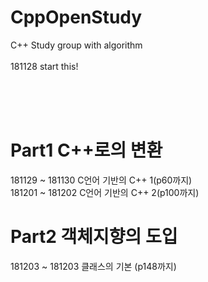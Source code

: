 # CppOpenStudy
C++ Study group with algorithm
<br>
<br>
181128 start this!

<br>
<br>
<br>

# Part1 C++로의 변환
181129 ~ 181130 C언어 기반의 C++ 1(p60까지) <br>
181201 ~ 181202 C언어 기반의 C++ 2(p100까지)

# Part2 객체지향의 도입
181203 ~ 181203 클래스의 기본 (p148까지) <br>
